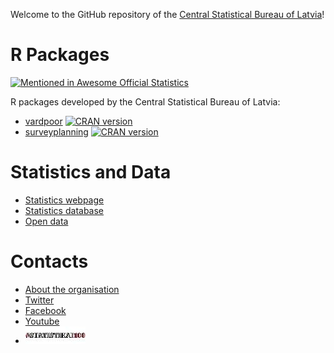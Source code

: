 Welcome to the GitHub repository of the [Central Statistical Bureau of Latvia](http://www.csb.gov.lv/en)!


# R Packages

[![Mentioned in Awesome Official Statistics ](https://awesome.re/mentioned-badge.svg)](http://www.awesomeofficialstatistics.org)

R packages developed by the Central Statistical Bureau of Latvia:

- [vardpoor](https://csblatvia.github.io/vardpoor/) [![CRAN version](http://www.r-pkg.org/badges/version/vardpoor "CRAN version")](https://cran.r-project.org/package=vardpoor)
- [surveyplanning](https://csblatvia.github.io/surveyplanning/) [![CRAN version](http://www.r-pkg.org/badges/version/surveyplanning "CRAN version")](https://cran.r-project.org/package=surveyplanning)


# Statistics and Data

- [Statistics webpage](https://www.csb.gov.lv/en/statistics)
- [Statistics database](http://data.csb.gov.lv/pxweb/en/)
- [Open data](https://data.gov.lv/dati/eng/dataset?organization=csb)


# Contacts

- [About the organisation](https://www.csb.gov.lv/en/about-us/contacts-and-information-for-media/about-organisation)
- [Twitter](https://twitter.com/csb_latvia)
- [Facebook](https://www.facebook.com/csplatvija)
- [Youtube](https://www.youtube.com/channel/UCR194vmkemvORsqlXO1JJtw)
- [![Statistikai 100](Statistikai100.png)](https://www.csb.gov.lv/lv/statistika/statistikai-100)

